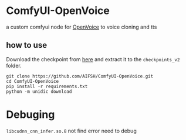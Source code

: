 # ComfyUI-OpenVoice
a custom comfyui node for [OpenVoice](https://github.com/myshell-ai/OpenVoice.git) to voice cloning and tts


## how to use
Download the checkpoint from [here](https://myshell-public-repo-hosting.s3.amazonaws.com/openvoice/checkpoints_v2_0417.zip) and extract it to the `checkpoints_v2` folder.

```
git clone https://github.com/AIFSH/ComfyUI-OpenVoice.git
cd ComfyUI-OpenVoice
pip install -r requirements.txt
python -m unidic download
```
# Debuging
`libcudnn_cnn_infer.so.8` not find error need to debug